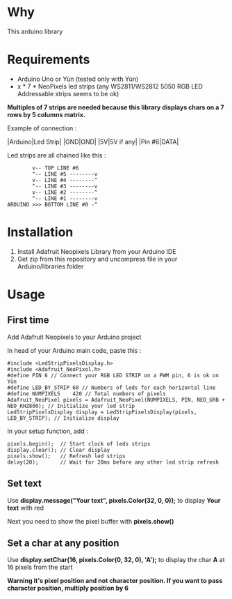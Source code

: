 # Why
This arduino library 

# Requirements
- Arduino Uno or Yùn (tested only with Yùn)
- x * 7 * NeoPixels led strips (any WS2811/WS2812 5050 RGB LED Addressable strips seems to be ok)

**Multiples of 7 strips are needed because this library displays chars on a 7 rows by 5 columns matrix.**

Example of connection :

|Arduino|Led Strip|
|GND|GND|
|5V|5V if any|
|Pin #6|DATA|

Led strips are all chained like this :

```
        v-- TOP LINE #6
        ^-- LINE #5 --------v
        v-- LINE #4 --------^
        ^-- LINE #3 --------v
        v-- LINE #2 --------^
        ^-- LINE #1 --------v
ARDUINO >>> BOTTOM LINE #0 -^
```

# Installation
1. Install Adafruit Neopixels Library from your Arduino IDE
1. Get zip from this repository and uncompress file in your Arduino/libraries folder

# Usage

## First time

Add Adafruit Neopixels to your Arduino project

In head of your Arduino main code, paste this :

```
#include <LedStripPixelsDisplay.h>
#include <Adafruit_NeoPixel.h>
#define PIN 6 // Connect your RGB LED STRIP on a PWM pin, 6 is ok on Yùn
#define LED_BY_STRIP 60 // Numbers of leds for each horizontal line
#define NUMPIXELS    420 // Total numbers of pixels
Adafruit_NeoPixel pixels = Adafruit_NeoPixel(NUMPIXELS, PIN, NEO_GRB + NEO_KHZ800); // Initialize your led strip
LedStripPixelsDisplay display = LedStripPixelsDisplay(pixels, LED_BY_STRIP); // Initialize display
```

In your setup function, add :

```
pixels.begin();  // Start clock of leds strips
display.clear(); // Clear display
pixels.show();   // Refresh led strips
delay(20);       // Wait for 20ms before any other led strip refresh
```

## Set text

Use **display.message("Your text", pixels.Color(32, 0, 0));** to display **Your text** with red

Next you need to show the pixel buffer with **pixels.show()**

## Set a char at any position

Use **display.setChar(16, pixels.Color(0, 32, 0), 'A');** to display the char **A** at 16 pixels from the start

**Warning it's pixel position and not character position. If you want to pass character position, multiply position by 6** 